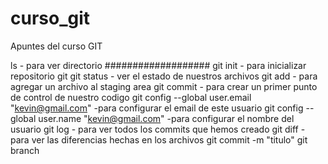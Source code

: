 # curso_git
Apuntes del curso GIT


ls - para ver directorio ###################
git init - para inicializar repositorio git
git status - ver el estado de nuestros archivos
git add - para agregar un archivo al staging area
git commit - para crear un primer punto de control de nuestro codigo
git config --global user.email "kevin@gmail.com" -para configurar el email de este usuario
git config --global user.name "kevin@gmail.com" -para configurar el nombre del usuario
git log - para ver todos los commits que hemos creado
git diff - para ver las diferencias hechas en los archivos
git commit -m "titulo"
git branch
